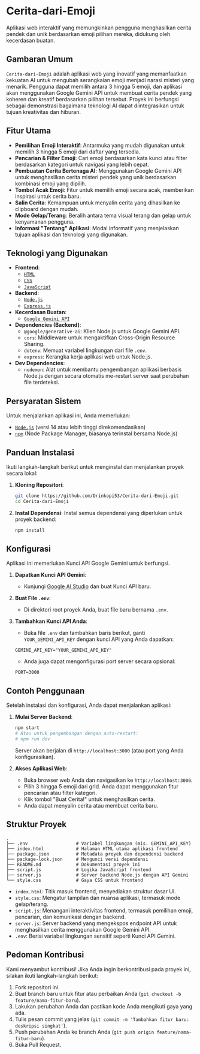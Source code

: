 # Cerita-dari-Emoji

Aplikasi web interaktif yang memungkinkan pengguna menghasilkan cerita pendek dan unik berdasarkan emoji pilihan mereka, didukung oleh kecerdasan buatan.

## Gambaran Umum

`Cerita-dari-Emoji` adalah aplikasi web yang inovatif yang memanfaatkan kekuatan AI untuk mengubah serangkaian emoji menjadi narasi misteri yang menarik. Pengguna dapat memilih antara 3 hingga 5 emoji, dan aplikasi akan menggunakan Google Gemini API untuk membuat cerita pendek yang koheren dan kreatif berdasarkan pilihan tersebut. Proyek ini berfungsi sebagai demonstrasi bagaimana teknologi AI dapat diintegrasikan untuk tujuan kreativitas dan hiburan.

## Fitur Utama

*   **Pemilihan Emoji Interaktif**: Antarmuka yang mudah digunakan untuk memilih 3 hingga 5 emoji dari daftar yang tersedia.
*   **Pencarian & Filter Emoji**: Cari emoji berdasarkan kata kunci atau filter berdasarkan kategori untuk navigasi yang lebih cepat.
*   **Pembuatan Cerita Bertenaga AI**: Menggunakan Google Gemini API untuk menghasilkan cerita misteri pendek yang unik berdasarkan kombinasi emoji yang dipilih.
*   **Tombol Acak Emoji**: Fitur untuk memilih emoji secara acak, memberikan inspirasi untuk cerita baru.
*   **Salin Cerita**: Kemampuan untuk menyalin cerita yang dihasilkan ke clipboard dengan mudah.
*   **Mode Gelap/Terang**: Beralih antara tema visual terang dan gelap untuk kenyamanan pengguna.
*   **Informasi "Tentang" Aplikasi**: Modal informatif yang menjelaskan tujuan aplikasi dan teknologi yang digunakan.

## Teknologi yang Digunakan

*   **Frontend**:
    *   [`HTML`](https://developer.mozilla.org/en-US/docs/Web/HTML)
    *   [`CSS`](https://developer.mozilla.org/en-US/docs/Web/CSS)
    *   [`JavaScript`](https://developer.mozilla.org/en-US/docs/Web/JavaScript)
*   **Backend**:
    *   [`Node.js`](https://nodejs.org/)
    *   [`Express.js`](https://expressjs.com/)
*   **Kecerdasan Buatan**:
    *   [`Google Gemini API`](https://ai.google.dev/models/gemini)
*   **Dependencies (Backend)**:
    *   `@google/generative-ai`: Klien Node.js untuk Google Gemini API.
    *   `cors`: Middleware untuk mengaktifkan Cross-Origin Resource Sharing.
    *   `dotenv`: Memuat variabel lingkungan dari file `.env`.
    *   `express`: Kerangka kerja aplikasi web untuk Node.js.
*   **Dev Dependencies**:
    *   `nodemon`: Alat untuk membantu pengembangan aplikasi berbasis Node.js dengan secara otomatis me-restart server saat perubahan file terdeteksi.

## Persyaratan Sistem

Untuk menjalankan aplikasi ini, Anda memerlukan:

*   [`Node.js`](https://nodejs.org/en/download/) (versi 14 atau lebih tinggi direkomendasikan)
*   [`npm`](https://www.npmjs.com/get-npm) (Node Package Manager, biasanya terinstal bersama Node.js)

## Panduan Instalasi

Ikuti langkah-langkah berikut untuk menginstal dan menjalankan proyek secara lokal:

1.  **Kloning Repositori**:
    ```bash
    git clone https://github.com/Drinkopi53/Cerita-dari-Emoji.git
    cd Cerita-dari-Emoji
    ```

2.  **Instal Dependensi**:
    Instal semua dependensi yang diperlukan untuk proyek backend:
    ```bash
    npm install
    ```

## Konfigurasi

Aplikasi ini memerlukan Kunci API Google Gemini untuk berfungsi.

1.  **Dapatkan Kunci API Gemini**:
    *   Kunjungi [Google AI Studio](https://aistudio.google.com/app/apikey) dan buat Kunci API baru.

2.  **Buat File `.env`**:
    *   Di direktori root proyek Anda, buat file baru bernama `.env`.

3.  **Tambahkan Kunci API Anda**:
    *   Buka file `.env` dan tambahkan baris berikut, ganti `YOUR_GEMINI_API_KEY` dengan kunci API yang Anda dapatkan:
    ```
    GEMINI_API_KEY="YOUR_GEMINI_API_KEY"
    ```
    *   Anda juga dapat mengonfigurasi port server secara opsional:
    ```
    PORT=3000
    ```

## Contoh Penggunaan

Setelah instalasi dan konfigurasi, Anda dapat menjalankan aplikasi:

1.  **Mulai Server Backend**:
    ```bash
    npm start
    # Atau untuk pengembangan dengan auto-restart:
    # npm run dev
    ```
    Server akan berjalan di `http://localhost:3000` (atau port yang Anda konfigurasikan).

2.  **Akses Aplikasi Web**:
    *   Buka browser web Anda dan navigasikan ke `http://localhost:3000`.
    *   Pilih 3 hingga 5 emoji dari grid. Anda dapat menggunakan fitur pencarian atau filter kategori.
    *   Klik tombol "Buat Cerita!" untuk menghasilkan cerita.
    *   Anda dapat menyalin cerita atau membuat cerita baru.

## Struktur Proyek

```
.
├── .env                  # Variabel lingkungan (mis. GEMINI_API_KEY)
├── index.html            # Halaman HTML utama aplikasi frontend
├── package.json          # Metadata proyek dan dependensi backend
├── package-lock.json     # Mengunci versi dependensi
├── README.md             # Dokumentasi proyek ini
├── script.js             # Logika JavaScript frontend
├── server.js             # Server backend Node.js dengan API Gemini
└── style.css             # Gaya CSS untuk frontend
```

*   `index.html`: Titik masuk frontend, menyediakan struktur dasar UI.
*   `style.css`: Mengatur tampilan dan nuansa aplikasi, termasuk mode gelap/terang.
*   `script.js`: Menangani interaktivitas frontend, termasuk pemilihan emoji, pencarian, dan komunikasi dengan backend.
*   `server.js`: Server backend yang mengekspos endpoint API untuk menghasilkan cerita menggunakan Google Gemini API.
*   `.env`: Berisi variabel lingkungan sensitif seperti Kunci API Gemini.

## Pedoman Kontribusi

Kami menyambut kontribusi! Jika Anda ingin berkontribusi pada proyek ini, silakan ikuti langkah-langkah berikut:

1.  Fork repositori ini.
2.  Buat branch baru untuk fitur atau perbaikan Anda (`git checkout -b feature/nama-fitur-baru`).
3.  Lakukan perubahan Anda dan pastikan kode Anda mengikuti gaya yang ada.
4.  Tulis pesan commit yang jelas (`git commit -m 'Tambahkan fitur baru: deskripsi singkat'`).
5.  Push perubahan Anda ke branch Anda (`git push origin feature/nama-fitur-baru`).
6.  Buka Pull Request.
